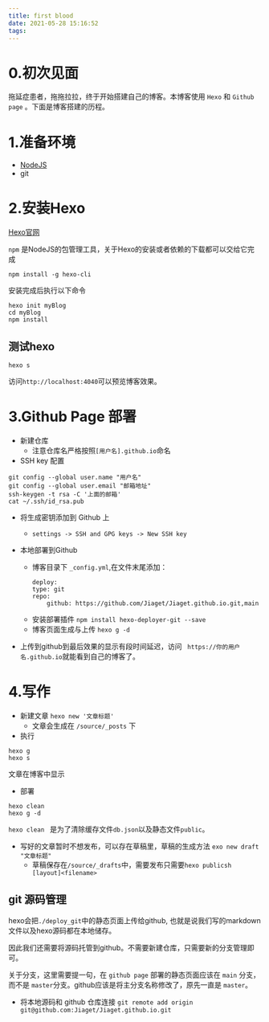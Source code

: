 ```yaml
---
title: first blood
date: 2021-05-28 15:16:52
tags:
---
```

# 0.初次见面

拖延症患者，拖拖拉拉，终于开始搭建自己的博客。本博客使用 `Hexo` 和 `Github page` 。下面是博客搭建的历程。

# 1.准备环境
- [NodeJS](https://nodejs.org/en/) 
- git

# 2.安装Hexo

[Hexo官网](https://hexo.io/zh-cn/)

`npm` 是NodeJS的包管理工具，关于Hexo的安装或者依赖的下载都可以交给它完成

`npm install -g hexo-cli`

安装完成后执行以下命令
```
hexo init myBlog
cd myBlog
npm install
```

## 测试hexo

```
hexo s
```

访问`http://localhost:4040`可以预览博客效果。

# 3.Github Page 部署

- 新建仓库
    - 注意仓库名严格按照`[用户名].github.io`命名
- SSH key 配置
```
git config --global user.name "用户名"
git config --global user.email "邮箱地址"
ssh-keygen -t rsa -C '上面的邮箱'
cat ~/.ssh/id_rsa.pub
```
- 将生成密钥添加到 Github 上
    - `settings -> SSH and GPG keys -> New SSH key`

- 本地部署到Github
    - 博客目录下 `_config.yml`,在文件末尾添加：
        ```
        deploy:
        type: git
        repo:
            github: https://github.com/Jiaget/Jiaget.github.io.git,main
        ```
    - 安装部署插件 `npm install hexo-deployer-git --save`
    - 博客页面生成与上传 `hexo g -d`
- 上传到github到最后效果的显示有段时间延迟，访问 ` https://你的用户名.github.io`就能看到自己的博客了。

# 4.写作

- 新建文章 `hexo new '文章标题'`
    - 文章会生成在 `/source/_posts` 下
- 执行 
```
hexo g
hexo s
```
文章在博客中显示

- 部署
```
hexo clean
hexo g -d
```
`hexo clean ` 是为了清除缓存文件`db.json`以及静态文件`public`。

- 写好的文章暂时不想发布，可以存在草稿里，草稿的生成方法 `exo new draft "文章标题"`
    - 草稿保存在`/source/_drafts`中，需要发布只需要`hexo publicsh [layout]<filename>`

## git 源码管理

hexo会把`./deploy_git`中的静态页面上传给github, 也就是说我们写的markdown文件以及hexo源码都在本地储存。

因此我们还需要将源码托管到github。不需要新建仓库，只需要新的分支管理即可。

关于分支，这里需要提一句，在 `github page` 部署的静态页面应该在 `main` 分支，而不是 `master`分支。github应该是将主分支名称修改了，原先一直是 `master`。

- 将本地源码和 github 仓库连接 `git remote add origin git@github.com:Jiaget/Jiaget.github.io.git`